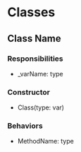 # Classes

## Class Name

### Responsibilities
<ul>
    <li>_varName: type</li>
</ul>

### Constructor
<ul>
    <li>Class(type: var)</li>
</ul>

### Behaviors
<ul>
    <li>MethodName: type</li>
</ul>

